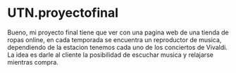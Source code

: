 # UTN.proyectofinal
Bueno, mi proyecto final tiene que ver con una pagina web de una tienda de ropas online, en cada temporada se encuentra 
un reproductor de musica, dependiendo de la estacion tenemos cada uno de los conciertos de Vivaldi. 
La idea es darle al cliente la posibilidad de escuchar musica y relajarse mientras compra. 
